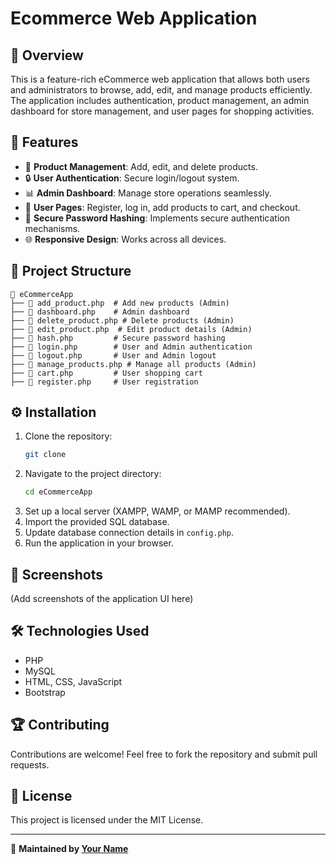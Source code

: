 # Ecommerce Web Application

## 📌 Overview

This is a feature-rich eCommerce web application that allows both users and administrators to browse, add, edit, and manage products efficiently. The application includes authentication, product management, an admin dashboard for store management, and user pages for shopping activities.

## 🚀 Features

- 🛒 **Product Management**: Add, edit, and delete products.
- 🔒 **User Authentication**: Secure login/logout system.
- 📊 **Admin Dashboard**: Manage store operations seamlessly.
- 👤 **User Pages**: Register, log in, add products to cart, and checkout.
- 🔐 **Secure Password Hashing**: Implements secure authentication mechanisms.
- 🌐 **Responsive Design**: Works across all devices.

## 📁 Project Structure

```
📂 eCommerceApp
├── 📄 add_product.php  # Add new products (Admin)
├── 📄 dashboard.php    # Admin dashboard
├── 📄 delete_product.php # Delete products (Admin)
├── 📄 edit_product.php  # Edit product details (Admin)
├── 📄 hash.php         # Secure password hashing
├── 📄 login.php        # User and Admin authentication
├── 📄 logout.php       # User and Admin logout
├── 📄 manage_products.php # Manage all products (Admin)
├── 📄 cart.php         # User shopping cart
├── 📄 register.php     # User registration
```

## ⚙️ Installation

1. Clone the repository:
   ```sh
   git clone 
   ```
2. Navigate to the project directory:
   ```sh
   cd eCommerceApp
   ```
3. Set up a local server (XAMPP, WAMP, or MAMP recommended).
4. Import the provided SQL database.
5. Update database connection details in `config.php`.
6. Run the application in your browser.

## 📸 Screenshots

(Add screenshots of the application UI here)

## 🛠️ Technologies Used

- PHP
- MySQL
- HTML, CSS, JavaScript
- Bootstrap

## 🏆 Contributing

Contributions are welcome! Feel free to fork the repository and submit pull requests.

## 📄 License

This project is licensed under the MIT License.

---

📌 **Maintained by [Your Name](https://github.com/your-username)**

